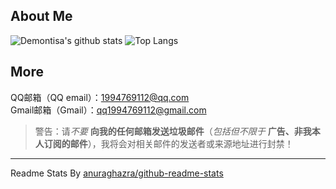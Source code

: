 ## About Me ##
![Demontisa's github stats](https://github-readme-stats.vercel.app/api?username=Demontisa&ount_private=true&show_icons=true)
![Top Langs](https://github-readme-stats.vercel.app/api/top-langs/?username=Demontisa&layout=compact)


## More ##
QQ邮箱（QQ email）：[1994769112@qq.com](mailto:1994769112@qq.com)  
Gmail邮箱（Gmail）：[qq1994769112@gmail.com](mailto:qq1994769112@gmail.com)  
> 警告：请*不要* **向我的任何邮箱发送垃圾邮件**（*包括但不限于* **广告、非我本人订阅的邮件**），我将会对相关邮件的发送者或来源地址进行封禁！  

----------
Readme Stats By [anuraghazra/github-readme-stats](https://github.com/anuraghazra/github-readme-stats)  
